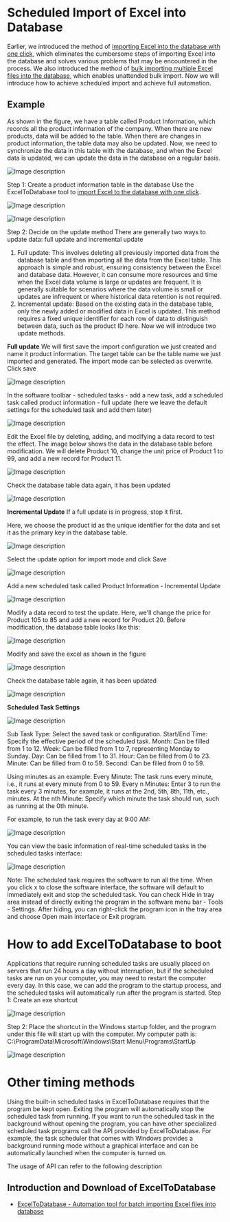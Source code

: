 # Scheduled Import of Excel into Database


Earlier, we introduced the method of [importing Excel into the database with one click](https://medium.com/@ryjfgjl.zhang/one-click-importing-excel-data-into-a-database-61728fdf5241), which eliminates the cumbersome steps of importing Excel into the database and solves various problems that may be encountered in the process. We also introduced the method of [bulk importing multiple Excel files into the database](https://dev.to/ryjfgjl/batch-import-of-multiple-excel-files-into-the-database-45ac), which enables unattended bulk import.
Now we will introduce how to achieve scheduled import and achieve full automation.

## Example
As shown in the figure, we have a table called Product Information, which records all the product information of the company.  When there are new products, data will be added to the table.  When there are changes in product information, the table data may also be updated.
Now, we need to synchronize the data in this table with the database, and when the Excel data is updated, we can update the data in the database on a regular basis.

![Image description](https://dev-to-uploads.s3.amazonaws.com/uploads/articles/mfctc5zusy3q50focykc.png)



Step 1: Create a product information table in the database
Use the ExcelToDatabase tool to [import Excel to the database with one click](https://dev.to/ryjfgjl/one-click-importing-excel-data-into-a-database-2j02).

![Image description](https://dev-to-uploads.s3.amazonaws.com/uploads/articles/iexypk4qovavw97zksvu.png)



![Image description](https://dev-to-uploads.s3.amazonaws.com/uploads/articles/9t2wnawz7hbw4f3lj8w2.png)


Step 2: Decide on the update method
There are generally two ways to update data: full update and incremental update
1. Full update: This involves deleting all previously imported data from the database table and then importing all the data from the Excel table. This approach is simple and robust, ensuring consistency between the Excel and database data. However, it can consume more resources and time when the Excel data volume is large or updates are frequent. It is generally suitable for scenarios where the data volume is small or updates are infrequent or where historical data retention is not required.
2. Incremental update: Based on the existing data in the database table, only the newly added or modified data in Excel is updated. This method requires a fixed unique identifier for each row of data to distinguish between data, such as the product ID here.
Now we will introduce two update methods.

**Full update**
We will first save the import configuration we just created and name it product information.  The target table can be the table name we just imported and generated.  The import mode can be selected as overwrite. Click save

![Image description](https://dev-to-uploads.s3.amazonaws.com/uploads/articles/xhe4heqhfaft1swd9izz.png)



In the software toolbar - scheduled tasks - add a new task, add a scheduled task called product information - full update (here we leave the default settings for the scheduled task and add them later)

![Image description](https://dev-to-uploads.s3.amazonaws.com/uploads/articles/4vpo8lf13shbx0he3257.png)



Edit the Excel file by deleting, adding, and modifying a data record to test the effect.
The image below shows the data in the database table before modification. We will delete Product 10, change the unit price of Product 1 to 99, and add a new record for Product 11.


![Image description](https://dev-to-uploads.s3.amazonaws.com/uploads/articles/ldsu9daa523ofcdh10us.png)


Check the database table data again, it has been updated

![Image description](https://dev-to-uploads.s3.amazonaws.com/uploads/articles/o7ya5p367e6d5xupv58g.png)



**Incremental Update**
If a full update is in progress, stop it first.

Here, we choose the product id as the unique identifier for the data and set it as the primary key in the database table.

![Image description](https://dev-to-uploads.s3.amazonaws.com/uploads/articles/2dqqdzklcutzxshuks5s.png)


Select the update option for import mode and click Save

![Image description](https://dev-to-uploads.s3.amazonaws.com/uploads/articles/03nnhxze3ehtavrtfsp2.png)


Add a new scheduled task called Product Information - Incremental Update

![Image description](https://dev-to-uploads.s3.amazonaws.com/uploads/articles/3f8c5cykox1w73481441.png)


Modify a data record to test the update. Here, we'll change the price for Product 105 to 85 and add a new record for Product 20.
Before modification, the database table looks like this:

![Image description](https://dev-to-uploads.s3.amazonaws.com/uploads/articles/gs45kl24fio8jlb93ug3.png)



Modify and save the excel as shown in the figure

![Image description](https://dev-to-uploads.s3.amazonaws.com/uploads/articles/p5pmaiob96zqvksinnln.png)


Check the database table again, it has been updated

![Image description](https://dev-to-uploads.s3.amazonaws.com/uploads/articles/cdf6cl9988e6gh7ren3c.png)


**Scheduled Task Settings**

![Image description](https://dev-to-uploads.s3.amazonaws.com/uploads/articles/z4ccjy08vdldufkdols4.png)


Sub Task Type: Select the saved task or configuration.
Start/End Time: Specify the effective period of the scheduled task.
Month: Can be filled from 1 to 12.
Week: Can be filled from 1 to 7, representing Monday to Sunday.
Day: Can be filled from 1 to 31.
Hour: Can be filled from 0 to 23.
Minute: Can be filled from 0 to 59.
Second: Can be filled from 0 to 59.

Using minutes as an example:
Every Minute: The task runs every minute, i.e., it runs at every minute from 0 to 59.
Every n Minutes: Enter 3 to run the task every 3 minutes, for example, it runs at the 2nd, 5th, 8th, 11th, etc., minutes.
At the nth Minute: Specify which minute the task should run, such as running at the 0th minute.

For example, to run the task every day at 9:00 AM:

![Image description](https://dev-to-uploads.s3.amazonaws.com/uploads/articles/e1raclzl2pdech61e2ig.png)




You can view the basic information of real-time scheduled tasks in the scheduled tasks interface:

![Image description](https://dev-to-uploads.s3.amazonaws.com/uploads/articles/6dqdkwy0jpcw7i0oncni.png)


Note: The scheduled task requires the software to run all the time.  When you click x to close the software interface, the software will default to immediately exit and stop the scheduled task. You can check Hide in tray area instead of directly exiting the program in the software menu bar - Tools - Settings. After hiding, you can right-click the program icon in the tray area and choose Open main interface or Exit program.


# How to add ExcelToDatabase to boot
Applications that require running scheduled tasks are usually placed on servers that run 24 hours a day without interruption, but if the scheduled tasks are run on your computer, you may need to restart the computer every day. In this case, we can add the program to the startup process, and the scheduled tasks will automatically run after the program is started.
Step 1: Create an exe shortcut

![Image description](https://dev-to-uploads.s3.amazonaws.com/uploads/articles/35f11qz5nyjlgxsp2mb4.png)


Step 2: Place the shortcut in the Windows startup folder, and the program under this file will start up with the computer.
My computer path is: C:\ProgramData\Microsoft\Windows\Start Menu\Programs\StartUp

![Image description](https://dev-to-uploads.s3.amazonaws.com/uploads/articles/0a9kazkksb4yyrqqopdt.png)

# Other timing methods
Using the built-in scheduled tasks in ExcelToDatabase requires that the program be kept open.  Exiting the program will automatically stop the scheduled task from running. If you want to run the scheduled task in the background without opening the program, you can have other specialized scheduled task programs call the API provided by ExcelToDatabase.
For example, the task scheduler that comes with Windows provides a background running mode without a graphical interface and can be automatically launched when the computer is turned on.

The usage of API can refer to the following description


## Introduction and Download of ExcelToDatabase
- [ExcelToDatabase - Automation tool for batch importing Excel files into database](https://github.com/ryjfgjl/ExcelToDatabase/blob/master/README.md)
 
